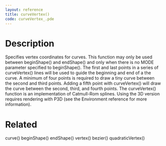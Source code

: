 ```yaml
---
layout: reference
title: curveVertex()
code: curveVertex_.pde
---
```


# Description

Specifies vertex coordinates for curves. This function may only be used between beginShape() and endShape() and only when there is no MODE parameter specified to beginShape(). The first and last points in a series of curveVertex() lines will be used to guide the beginning and end of a the curve. A minimum of four points is required to draw a tiny curve between the second and third points. Adding a fifth point with curveVertex() will draw the curve between the second, third, and fourth points. The curveVertex() function is an implementation of Catmull-Rom splines. Using the 3D version requires rendering with P3D (see the Environment reference for more information).

# Related

curve()
beginShape()
endShape()
vertex()
bezier()
quadraticVertex()
